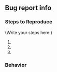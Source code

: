 <!--
Thanks for your interest in Tripal Alchemist!
If you are filing a bug report or seeking help, please fill out the below template. Otherwise, feel free to delete the template.
-->

## Bug report info

### Steps to Reproduce

<!--
  How would you describe your issue to someone who doesn’t know you or your project?
  Try to write a sequence of steps that anybody can repeat to see the issue.
-->

(Write your steps here:)

1.
2.
3.

### Behavior
<!--
  Please describe the problem.  Screenshots and error messages are very helpful.
  -->